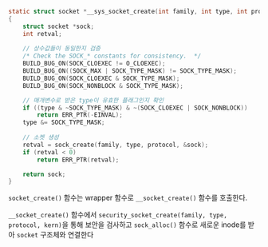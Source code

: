 ```c title=__sys_socket_create()
static struct socket *__sys_socket_create(int family, int type, int protocol)
{
	struct socket *sock;
	int retval;
	
	// 상수값들이 동일한지 검증
	/* Check the SOCK_* constants for consistency.  */
	BUILD_BUG_ON(SOCK_CLOEXEC != O_CLOEXEC);
	BUILD_BUG_ON((SOCK_MAX | SOCK_TYPE_MASK) != SOCK_TYPE_MASK);
	BUILD_BUG_ON(SOCK_CLOEXEC & SOCK_TYPE_MASK);
	BUILD_BUG_ON(SOCK_NONBLOCK & SOCK_TYPE_MASK);

	// 매개변수로 받은 type이 유효한 플래그인지 확인
	if ((type & ~SOCK_TYPE_MASK) & ~(SOCK_CLOEXEC | SOCK_NONBLOCK))
		return ERR_PTR(-EINVAL);
	type &= SOCK_TYPE_MASK;
	
	// 소켓 생성
	retval = sock_create(family, type, protocol, &sock);
	if (retval < 0)
		return ERR_PTR(retval);

	return sock;
}
```

`socket_create()` 함수는 wrapper 함수로 `__socket_create()` 함수를 호출한다.

`__socket_create()` 함수에서 `security_socket_create(family, type, protocol, kern)`을 통해 보안을 검사하고 `sock_alloc()` 함수로 새로운 inode를 받아 `socket` 구조체와 연결한다

